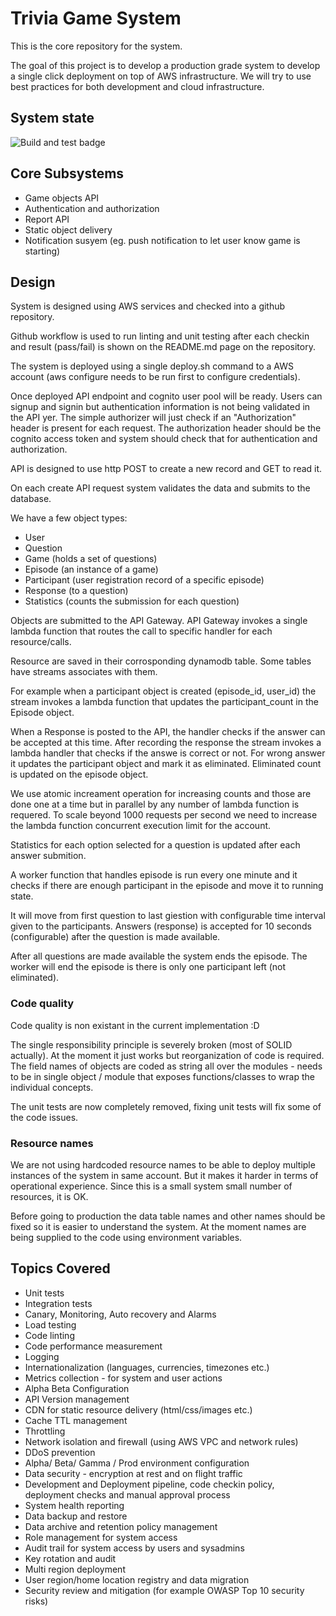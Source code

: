 # Trivia Game System
This is the core repository for the system.

The goal of this project is to develop a production grade system to develop a single click deployment on top of AWS infrastructure. We will try to use best practices for both development and cloud infrastructure. 

## System state

![Build and test badge](https://github.com/kuasha/hqt/actions/workflows/main.yml/badge.svg)

## Core Subsystems

* Game objects API
* Authentication and authorization
* Report API
* Static object delivery
* Notification susyem (eg. push notification to let user know game is starting)

## Design

System is designed using AWS services and checked into a github repository.

Github workflow is used to run linting and unit testing after each checkin and result (pass/fail) is shown on the README.md page on the repository.

The system is deployed using a single deploy.sh command to a AWS account (aws configure needs to be run first to configure credentials).

Once deployed API endpoint and cognito user pool will be ready. Users can signup and signin but authentication information is not being validated in the API yer. The simple authorizer will just check if an "Authorization" header is present for each request. The authorization header should be the cognito access token and system should check that for authentication and authorization.

API is designed to use http POST to create a new record and GET to read it.

On each create API request system validates the data and submits to the database.

We have a few object types:
* User
* Question
* Game (holds a set of questions)
* Episode (an instance of a game)
* Participant (user registration record of a specific episode)
* Response (to a question)
* Statistics (counts the submission for each question)

Objects are submitted to the API Gateway. API Gateway invokes a single 
lambda function that routes the call to specific handler for each resource/calls.

Resource are saved in their corrosponding dynamodb table. Some tables have streams associates with them. 

For example when a participant object is created (episode_id, user_id) the stream invokes a lambda function that updates the participant_count in the Episode object.

When a Response is posted to the API, the handler checks if the answer can be accepted at this time. After recording the response the stream invokes a lambda handler that checks if the answe is correct or not. For wrong answer it updates the participant object and mark it as eliminated. Eliminated count is updated on the episode object.

We use atomic increament operation for increasing counts and those are done one at a time but in parallel by any  number of lambda function is requered. To scale beyond 1000 requests per second we need to increase the lambda function concurrent execution limit for the account.

Statistics for each option selected for a question is updated after each answer submition.

A worker function that handles episode is run every one minute and it checks if there are enough participant in the episode and move it to running state. 

It will move from first question to last giestion with configurable time interval given to the participants. Answers (response) is accepted for 10 seconds (configurable) after the question is made available. 

After all questions are made available the system ends the episode. The worker will end the episode is there is only one participant left (not eliminated).

### Code quality

Code quality is non existant in the current implementation :D

The single responsibility principle is severely broken (most of SOLID actually). 
At the moment it just works but reorganization of code is required.
The field names of objects are coded as string all over the modules - needs to be in single object / module that exposes functions/classes to wrap the individual concepts.

The unit tests are now completely removed, fixing unit tests will fix some of the code issues.

### Resource names

We are not using hardcoded resource names to be able to deploy multiple instances of the system in same account. But it makes it harder in terms of operational experience. Since this is a small system small number of resources, it is OK. 

Before going to production the data table names and other names should be fixed so it is easier to understand the system. At the moment names are being supplied to the code using environment variables.

## Topics Covered

* Unit tests
* Integration tests
* Canary, Monitoring, Auto recovery and Alarms
* Load testing
* Code linting
* Code performance measurement 
* Logging
* Internationalization (languages, currencies, timezones etc.)
* Metrics collection - for system and user actions
* Alpha Beta Configuration
* API Version management
* CDN for static resource delivery (html/css/images etc.)
* Cache TTL management
* Throttling
* Network isolation and firewall (using AWS VPC and network rules)
* DDoS prevention
* Alpha/ Beta/ Gamma / Prod environment configuration
* Data security - encryption at rest and on flight traffic
* Development and Deployment pipeline, code checkin policy, deployment checks and manual approval process
* System health reporting
* Data backup and restore
* Data archive and retention policy management
* Role management for system access
* Audit trail for system access by users and sysadmins
* Key rotation and audit
* Multi region deployment
* User region/home location registry and data migration
* Security review and mitigation (for example OWASP Top 10 security risks)
